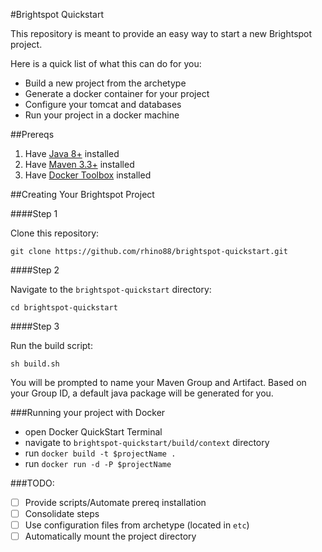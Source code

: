 #Brightspot Quickstart

This repository is meant to provide an easy way to start a new Brightspot project.

Here is a quick list of what this can do for you:

* Build a new project from the archetype
* Generate a docker container for your project
* Configure your tomcat and databases
* Run your project in a docker machine

##Prereqs

1. Have [Java 8+](http://www.oracle.com/technetwork/java/javase/downloads/jdk8-downloads-2133151.html) installed
2. Have [Maven 3.3+](https://maven.apache.org/download.cgi) installed
3. Have [Docker Toolbox](https://www.docker.com/docker-toolbox) installed

##Creating Your Brightspot Project

####Step 1

Clone this repository:

```
git clone https://github.com/rhino88/brightspot-quickstart.git
```

####Step 2

Navigate to the `brightspot-quickstart` directory:

```
cd brightspot-quickstart
```

####Step 3

Run the build script:

```
sh build.sh
```

You will be prompted to name your Maven Group and Artifact. Based on your Group ID, a default java package will be generated for you.

###Running your project with Docker

* open Docker QuickStart Terminal
* navigate to `brightspot-quickstart/build/context` directory
* run `docker build -t $projectName .`
* run `docker run -d -P $projectName`


###TODO:

- [ ] Provide scripts/Automate prereq installation
- [ ] Consolidate steps
- [ ] Use configuration files from archetype (located in `etc`)
- [ ] Automatically mount the project directory
